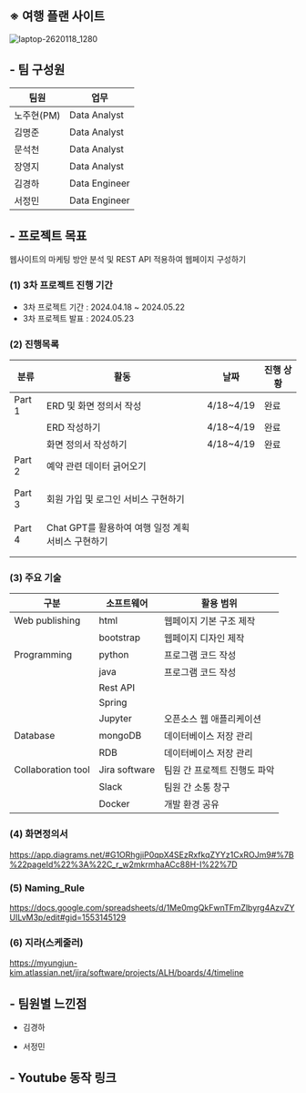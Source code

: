 ## ※ 여행 플랜 사이트
![laptop-2620118_1280](https://github.com/nohjuhyeon/AI_L.K.J/assets/151099231/913188c9-c114-4b2f-a173-805b7d860b65)

## - 팀 구성원
|팀원|업무|
|--|--|
|노주현(PM)|Data Analyst|
|김명준|Data Analyst|
|문석천|Data Analyst|
|장영지|Data Analyst|
|김경하|Data Engineer|
|서정민|Data Engineer|

## - 프로젝트 목표
웹사이트의 마케팅 방안 분석 및 REST API 적용하여 웹페이지 구성하기

### (1) 3차 프로젝트 진행 기간
- 3차 프로젝트 기간 : 2024.04.18 ~ 2024.05.22
- 3차 프로젝트 발표 : 2024.05.23

### (2) 진행목록
|분류|활동|날짜|진행 상황|
|--|--|--|--|
|Part 1|ERD 및 화면 정의서 작성|4/18~4/19|완료|
||ERD 작성하기|4/18~4/19|완료|
||화면 정의서 작성하기|4/18~4/19|완료|
|Part 2|예약 관련 데이터 긁어오기|||
|||||
|||||
|Part 3|회원 가입 및 로그인 서비스 구현하기|||
|||||
|||||
|Part 4|Chat GPT를 활용하여 여행 일정 계획 서비스 구현하기|||
|||||
|||||
### (3) 주요 기술
|구분|소프트웨어|활용 범위|
|--|--|--|
|Web publishing|html|웹페이지 기본 구조 제작|
||bootstrap|웹페이지 디자인 제작|
|Programming|python|프로그램 코드 작성|
||java|프로그램 코드 작성|
||Rest API||
||Spring||
||Jupyter|오픈소스 웹 애플리케이션|
|Database|mongoDB|데이터베이스 저장 관리|
||RDB|데이터베이스 저장 관리|
|Collaboration tool|Jira software|팀원 간 프로젝트 진행도 파악|
||Slack|팀원 간 소통 창구|
||Docker|개발 환경 공유|

### (4) 화면정의서
https://app.diagrams.net/#G1ORhgjiP0qpX4SEzRxfkqZYYz1CxROJm9#%7B%22pageId%22%3A%22C_r_w2mkrmhaACc88H-I%22%7D 
### (5) Naming_Rule
https://docs.google.com/spreadsheets/d/1Me0mgQkFwnTFmZlbyrg4AzvZYUILvM3p/edit#gid=1553145129


### (6) 지라(스케줄러)
https://myungjun-kim.atlassian.net/jira/software/projects/ALH/boards/4/timeline

## - 팀원별 느낀점
- 김경하
<p></p>

- 서정민
<p></p>

## - Youtube 동작 링크


